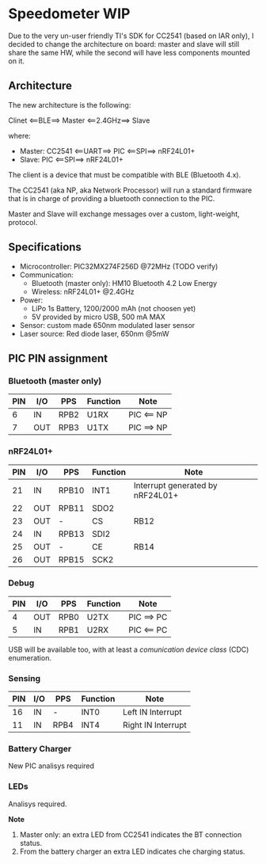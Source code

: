 # **Speedometer** **WIP**

Due to the very un-user friendly TI's SDK for CC2541 (based on IAR only), I decided to change the architecture on board: master and slave will still share the same HW, while the second will have less components mounted on it.

## Architecture
The new architecture is the following:

Clinet <==BLE==> Master <==2.4GHz==> Slave

where:
- Master: CC2541 <==UART==> PIC <==SPI==> nRF24L01+
- Slave:  PIC <==SPI==> nRF24L01+

The client is a device that must be compatible with BLE (Bluetooth 4.x).

The CC2541 (aka NP, aka Network Processor) will run a standard firmware that is in charge of providing a bluetooth connection to the PIC.

Master and Slave will exchange messages over a custom, light-weight, protocol.

## Specifications

- Microcontroller: PIC32MX274F256D @72MHz (TODO verify)
- Communication:
	- Bluetooth (master only): HM10 Bluetooth 4.2 Low Energy
	- Wireless: nRF24L01+ @2.4GHz
- Power: 
	- LiPo 1s Battery, 1200/2000 mAh (not choosen yet)
	- 5V provided by micro USB, 500 mA MAX
- Sensor: custom made 650nm modulated laser sensor 
- Laser source: Red diode laser, 650nm @5mW

## PIC PIN assignment

### Bluetooth (master only)

PIN|I/O|PPS|Function|Note
--|--|--|--|--|
6|IN|RPB2|U1RX|PIC <== NP
7|OUT|RPB3|U1TX|PIC ==> NP

### nRF24L01+

PIN|I/O|PPS|Function|Note
--|--|--|--|--|
21|IN|RPB10|INT1|Interrupt generated by nRF24L01+
22|OUT|RPB11|SDO2|
23|OUT|-|CS|RB12
24|IN|RPB13|SDI2|
25|OUT|-|CE|RB14
26|OUT|RPB15|SCK2|

### Debug

PIN|I/O|PPS|Function|Note
--|--|--|--|--|
4|OUT|RPB0|U2TX|PIC ==> PC
5|IN|RPB1|U2RX|PIC <== PC

USB will be available too, with at least a _comunication device class_ (CDC) enumeration. 

### Sensing

PIN|I/O|PPS|Function|Note
--|--|--|--|--|
16|IN|-|INT0|Left IN Interrupt
11|IN|RPB4|INT4|Right IN Interrupt

### Battery Charger

New PIC analisys required

### LEDs

Analisys required. 

**Note**
1. Master only: an extra LED from CC2541 indicates the BT connection status.
2. From the battery charger an extra LED indicates che charging status.
